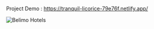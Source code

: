 

Project Demo : https://tranquil-licorice-79e76f.netlify.app/ 

![Belimo Hotels]("./belimo-hotels.png")

